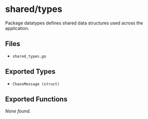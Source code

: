 # shared/types

Package datatypes defines shared data structures used across the application.

## Files

- `shared_types.go`

## Exported Types

- `ChaosMessage (struct)`

## Exported Functions

_None found._

